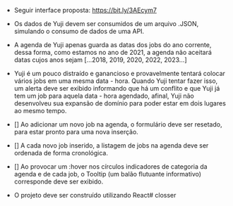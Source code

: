 - Seguir interface proposta: https://bit.ly/3AEcym7

- Os dados de Yuji devem ser consumidos de um arquivo .JSON, simulando o consumo de dados de uma API.

- A agenda de Yuji apenas guarda as datas dos jobs do ano corrente, dessa forma, como
estamos no ano de 2021, a agenda não aceitará datas cujos anos sejam [...2018, 2019,
2020, 2022, 2023...]

- Yuji é um pouco distraído e ganancioso e provavelmente tentará colocar vários jobs em uma mesma data - hora. Quando Yuji tentar fazer isso, um alerta deve ser exibido
informando que há um conflito e que Yuji já tem um job para aquela data - hora agendado,
afinal, Yuji não desenvolveu sua expansão de domínio para poder estar em dois lugares ao
mesmo tempo.

- [] Ao adicionar um novo job na agenda, o formulário deve ser resetado, para estar pronto para uma nova inserção.

- [] A cada novo job inserido, a listagem de jobs na agenda deve ser ordenada de forma cronológica.

- [] Ao provocar um :hover nos círculos indicadores de categoria da agenda e de cada job, o Tooltip (um balão flutuante informativo) corresponde deve ser exibido.

- O projeto deve ser construído utilizando React# closser
